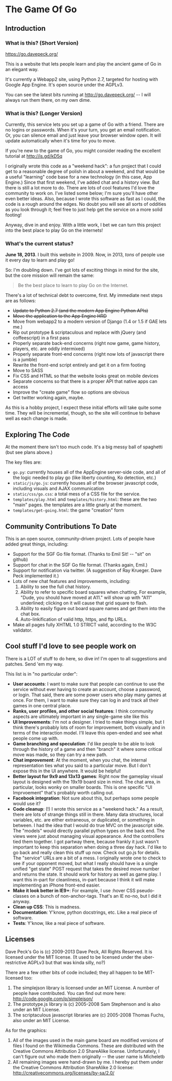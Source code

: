# The Game Of Go

## Introduction

### What is this? (Short Version)

https://go.davepeck.org/

This is a website that lets people learn and play the ancient game of Go in an elegant way.

It's currently a Webapp2 site, using Python 2.7, targeted for hosting with Google App Engine. It's open source under the AGPLv3.

You can see the latest bits running at http://go.davepeck.org/ -- I will always run them there, on my own dime.


### What is this? (Longer Version)

Currently, this service lets you set up a game of Go with a friend. There are no logins or passwords. When it's your turn, you get an email notification. Or, you can silence email and just leave your browser window open. It will update automatically when it's time for you to move.

If you're new to the game of Go, you might consider reading the excellent tutorial at http://is.gd/kD5q

I originally wrote this code as a "weekend hack": a fun project that I could get to a reasonable degree of polish in about a weekend, and that would be a useful "learning" code base for a new technology (in this case, App Engine.) Since that first weekend, I've added chat and a history view. But there is still a lot more to do. There are lots of cool features I'd love the community to work on. I've listed some below; I'm sure you'll have other even better ideas. Also, because I wrote this software as fast as I could, the code is a rough around the edges. No doubt you will see all sorts of oddities as you look through it; feel free to just help get the service on a more solid footing!

Anyway, dive in and enjoy. With a little work, I bet we can turn this project into the best place to play Go on the internets!

### What's the current status?

**June 18, 2013**. I built this website in 2009. Now, in 2013, _tons_ of people use it every day to learn and play go!

So: I'm doubling down. I've got lots of exciting things in mind for the site, but the core mission will remain the same:

> Be the best place to learn to play Go on the Internet.

There's a lot of technical debt to overcome, first. My immediate next steps are as follows:

- <span style="text-decoration: line-through;">Update to Python 2.7 (and the modern App Engine Python APIs)</span>
- <span style="text-decoration: line-through;">Move the application to the App Engine HRD</span>
- Move from webapp2 to a modern version of Django (1.4 or 1.5 if GAE lets me.)
- Rip out prototype & scriptaculous and replace with jQuery (and coffeescript) in a first pass
- Properly separate back-end concerns (right now game, game history, players, etc. are oddly intermixed)
- Properly separate front-end concerns (right now lots of javascript there is a jumble)
- Rewrite the front-end script entirely and get it on a firm footing
- Move to SASS
- Fix CSS and HTML so that the website looks great on mobile devices
- Separate concerns so that there is a proper API that native apps can access
- Improve the "create game" flow so options are obvious
- Get twitter working again, maybe.

As this is a hobby project, I expect these initial efforts will take quite some time. They will be incremental, though, so the site will continue to behave well as each change is made.

## Exploring The Code

At the moment there isn't too much code. It's a big messy ball of spaghetti (but see plans above.)

The key files are:

- `go.py`: currently houses all of the AppEngine server-side code, and all of the logic needed to play go (like liberty counting, Ko detection, etc.)
- `static/js/go.js`: currently houses all of the browser javascript code, including visuals and AJAX communication
- `static/css/go.css`: a total mess of a CSS file for the service.
- `templates/play.html` and `templates/history.html`: these are the two "main" pages. the templates are a little gnarly at the moment.
- `templates/get-going.html`: the game "creation" form


## Community Contributions To Date

This is an open source, community-driven project. Lots of people have added great things, including:

- Support for the SGF Go file format. (Thanks to Emil Sit! -- "sit" on github)
- Support for chat in the SGF Go file format. (Thanks again, Emil.)
- Support for notification via twitter. (A suggestion of Ray Krueger. Dave Peck implemented it.)
- Lots of new chat features and improvements, including:
  1. Ability to see the full chat history.
  2. Ability to refer to specific board squares when chatting. For example, "Dude, you should have moved at A11." will show up with "A11" underlined; clicking on it will cause that grid square to flash.
  3. Ability to easily figure out board square names and get them into the chat box.
  4. Auto-linkification of valid http, https, and ftp URLs.
- Make all pages fully XHTML 1.0 STRICT valid, according to the W3C validator.


## Cool stuff I'd love to see people work on

There is a LOT of stuff to do here, so dive in! I'm open to all suggestions and patches. Send 'em my way.

This list is in "no particular order":

- **User accounts**: I want to make sure that people can continue to use the service without ever having to create an account, choose a password, or login. That said, there are some power users who play many games at once. For them, I want to make sure they can log in and track all their games in one central place.
- **Ranks, user profiles, and other social features**: I think community aspects are ultimately important in any single-game site like this
- **UI Improvements**: I'm not a designer. I tried to make things simple, but I think there's probably lots of room for improvement, both visually and in terms of the interaction model. I'll leave this open-ended and see what people come up with.
- **Game branching and speculation**: I'd like people to be able to look through the history of a game and then "branch" it where some critical move was made, so they can try a new path.
- **Chat improvement**: At the moment, when you chat, the internal representation ties what you said to a particular move. But I don't expose this in the UI anywhere. It would be helpful!
- **Better layout for 9x9 and 13x13 games**: Right now the gameplay visual layout is designed with the 19x19 board size in mind. The chat area, in particular, looks wonky on smaller boards. This is one specific "UI Imprvoement" that's probably worth calling out.
- **Facebook integration**: Not sure about this, but perhaps some people would use it?
- **Code cleanup**: (!) I wrote this service as a "weekend hack." As a result, there are lots of strange things still in there. Many data structures, local variables, etc. are either extraneous, or duplicated, or something in between. I had the idea that I would do true MVC on the javascript side. The "models" would directly parallel python types on the back end. The views were just about managing visual appearance. And the controllers tied them together. I got partway there, because frankly it just wasn't important to keep this separation when doing a three day hack. I'd like to go back and really clean this stuff up now. Check out go.js for details. The "service" URLs are a bit of a mess. I originally wrote one to check to see if your opponent moved, but what I really should have is a single unified "get state" POST request that takes the desired move number and returns the state. It should work for history as well as game play. I want this in-part for cleanliness, in-part because I think it will make implementing an iPhone front-end easier.
- **Make it look better in IE9+**: For example, I use :hover CSS pseudo-classes on a bunch of non-anchor-tags. That's an IE no-no, but I did it anyway.
- **Clean up CSS**: This is madness.
- **Documentation**: Y'know, python docstrings, etc. Like a real piece of software.
- **Tests**: Y'know, like a real piece of software.


## Licenses

Dave Peck's Go is (c) 2009-2013 Dave Peck, All Rights Reserved. It is licensed under the MIT license. (It used to be licensed under the uber-restrictive AGPLv3 but that was kinda silly, no?)

There are a few other bits of code included; they all happen to be MIT-licensed too:

1. The simplejson library is licensed under an MIT License. A number of people have contributed. You can find out more here: http://code.google.com/p/simplejson/
2. The prototype.js library is (c) 2005-2008 Sam Stephenson and is also under an MIT License.
3. The scriptaculous javascript libraries are (c) 2005-2008 Thomas Fuchs, also under an MIT License.

As for the graphics:

1. All of the images used in the main game board are modified versions of files I found on the Wikimedia Commons. These are distributed with the Creative Commons Attribution 2.0 ShareAlike license. Unfortunately, I can't figure out who made them originally -- the user name is Micheletb
2. All remaining images were hand-drawn by me. I hereby put them under the Creative Commons Attribution ShareAlike 2.0 license: http://creativecommons.org/licenses/by-sa/2.0/



